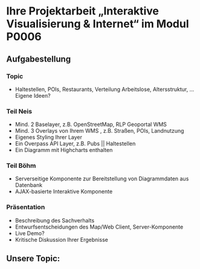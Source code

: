 # Ihre Projektarbeit „Interaktive Visualisierung & Internet“ im Modul P0006

## Aufgabestellung

### Topic
- Haltestellen, POIs, Restaurants, Verteilung Arbeitslose, Altersstruktur, ... Eigene Ideen?

### Teil Neis
- Mind. 2 Baselayer, z.B. OpenStreetMap, RLP Geoportal WMS
- Mind. 3 Overlays von Ihrem WMS , z.B. Straßen, POIs, Landnutzung
- Eigenes Styling Ihrer Layer
- Ein Overpass API Layer, z.B. Pubs || Haltestellen
- Ein Diagramm mit Highcharts enthalten

### Teil Böhm
- Serverseitige Komponente zur Bereitstellung von Diagrammdaten aus Datenbank
- AJAX-basierte Interaktive Komponente

### Präsentation
- Beschreibung des Sachverhalts
- Entwurfsentscheidungen des Map/Web Client, Server-Komponente
- Live Demo?
- Kritische Diskussion Ihrer Ergebnisse


## Unsere Topic: 

